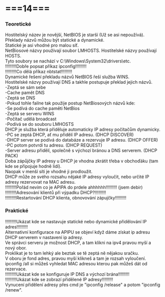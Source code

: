 # ===14===
### Teoretické
Hostitelský název je novější, NetBIOS je starší (Už se asi nepoužívá).\
Překlady názvů můžou být statické a dynamické.\
Statické je asi vhodné pro malou síť.\
NetBiosové názvy používají soubor LMHOSTS. Hostitelské názvy používají HOSTS.\
Tyto soubory se nachází v C:\Windows\System32\drivers\etc.\
!!!!!!!!!Dobře popsat příkaz ipconfig!!!!!!!!!\
!!!!!!!!!Co dělá příkaz nbtstat!!!!!!!!!\
Dynamické řešení překladu názvů NetBIOS řeší služba WINS.\
Hostitelské názvy používají DNS a takhle postupuje překlad jejich názvů.\
  -Zeptá se sám sebe\
  -Cache pamět DNS\
  -Zeptá se DNS\
  -Pokud tohle failne tak použije postup NetBiosových názvů kde:\
  -Se podívá do cache paměti NetBios\
  -Zeptá se serveru WINS\
  -Počítač udělá broadcast\
  -Podívá se do souboru LMHOSTS\
DHCP je služba která přiděluje automaticky IP adresy počítačům dynamicky.\
  -PC se zeptá DHCP, ať mu přidělí IP adresu. (DHCP DISCOVER)\
  -DHCP server se podívá do databáze a rezervuje IP adresu. (DHCP OFFER)\
  -PC potom potvrdí tu adresu. (DHCP REQUEST)\
  -Server adresu přidělí, společně s výchozí bránou a DNS serverem. (DHCP PACK)\
Doba zápůjčky IP adresy u DHCP je vhodna zkrátit třeba v obchoďáku (tam kde se připojuje hodně lidí).\
Naopak v menší síti je vhodné ji prodloužit.\
DHCP může ze svého rozsahu nějaké IP adresy vyloučit, nebo určité IP adresy rezervovat na MAC adresu.\
!!!!!!!!!Pořád nevím co je APIPA do prdele ahhhhhh!!!!!!!!! (jsem debir)\
!!!!!!!!!Adresování klientů při výpadku DHCP?!!!!!!!!!\
!!!!!!!!!Restartování DHCP klienta, obnovování zápujčky!!!!!!!!!  

### Praktické
!!!!!!!!!Ukázat kde se nastavuje statické nebo dynamické přidělování IP adres!!!!!!!!!\
Alternativní konfigurace na APIPU se objeví když dáme získat ip adresu DHCP serverem v nastavení ip adresy.\
Ve správci serveru je možnost DHCP, a tam klikni na ipv4 pravou myší a nový obor.\
Proklikat je to tam lehký ale beztak se tě zeptá ně nějakou sračku.\
V oboru je fond adres, pravou myší klikneš a tam je rozsah vyloučení.\
ipconfig /all si můžeš vyhledat MAC adresou kterou pak můžeš dát od rezervace.\
!!!!!!!!!Ukázat kde se konfiguruje IP DNS a výchozí brána!!!!!!!!!\
!!!!!!!!!Ukázat kde se zobrazí přidělené IP adresy!!!!!!!!!\
Vynucení přidělení adresy přes cmd je "ipconfig /release" a potom "ipconfig /renew".
